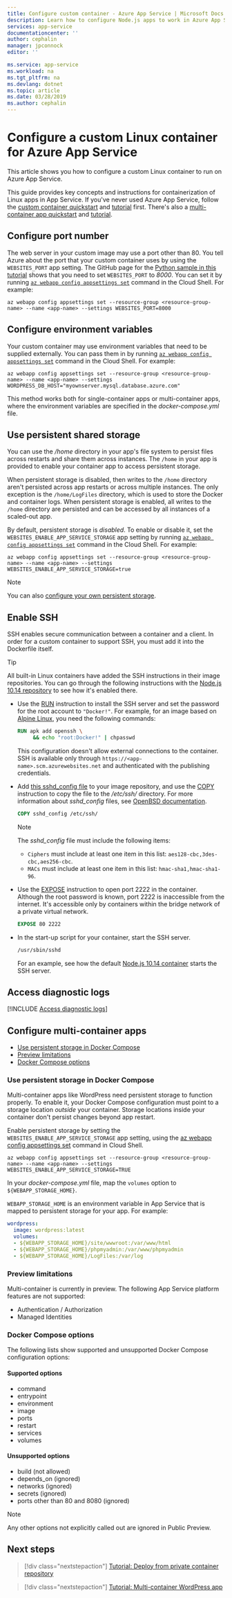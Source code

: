 ```yaml
---
title: Configure custom container - Azure App Service | Microsoft Docs 
description: Learn how to configure Node.js apps to work in Azure App Service
services: app-service
documentationcenter: ''
author: cephalin
manager: jpconnock
editor: ''

ms.service: app-service
ms.workload: na
ms.tgt_pltfrm: na
ms.devlang: dotnet
ms.topic: article
ms.date: 03/28/2019
ms.author: cephalin
---
```


# Configure a custom Linux container for Azure App Service

This article shows you how to configure a custom Linux container to run on Azure App Service.

This guide provides key concepts and instructions for containerization of Linux apps in App Service. If you've never used Azure App Service, follow the [custom container quickstart](quickstart-docker-go.md) and [tutorial](tutorial-custom-docker-image.md) first. There's also a [multi-container app quickstart](quickstart-multi-container.md) and [tutorial](tutorial-multi-container-app.md).

## Configure port number

The web server in your custom image may use a port other than 80. You tell Azure about the port that your custom container uses by using the `WEBSITES_PORT` app setting. The GitHub page for the [Python sample in this tutorial](https://github.com/Azure-Samples/docker-django-webapp-linux) shows that you need to set `WEBSITES_PORT` to _8000_. You can set it by running [`az webapp config appsettings set`](/cli/azure/webapp/config/appsettings?view=azure-cli-latest#az-webapp-config-appsettings-set) command in the Cloud Shell. For example:

```azurecli-interactive
az webapp config appsettings set --resource-group <resource-group-name> --name <app-name> --settings WEBSITES_PORT=8000
```

## Configure environment variables

Your custom container may use environment variables that need to be supplied externally. You can pass them in by running [`az webapp config appsettings set`](/cli/azure/webapp/config/appsettings?view=azure-cli-latest#az-webapp-config-appsettings-set) command in the Cloud Shell. For example:

```azurecli-interactive
az webapp config appsettings set --resource-group <resource-group-name> --name <app-name> --settings WORDPRESS_DB_HOST="myownserver.mysql.database.azure.com"
```

This method works both for single-container apps or multi-container apps, where the environment variables are specified in the *docker-compose.yml* file.

## Use persistent shared storage

You can use the */home* directory in your app's file system to persist files across restarts and share them across instances. The `/home` in your app is provided to enable your container app to access persistent storage.

When persistent storage is disabled, then writes to the `/home` directory aren't persisted across app restarts or across multiple instances. The only exception is the `/home/LogFiles` directory, which is used to store the Docker and container logs. When persistent storage is enabled, all writes to the `/home` directory are persisted and can be accessed by all instances of a scaled-out app.

By default, persistent storage is *disabled*. To enable or disable it, set the `WEBSITES_ENABLE_APP_SERVICE_STORAGE` app setting by running [`az webapp config appsettings set`](/cli/azure/webapp/config/appsettings?view=azure-cli-latest#az-webapp-config-appsettings-set) command in the Cloud Shell. For example:

```azurecli-interactive
az webapp config appsettings set --resource-group <resource-group-name> --name <app-name> --settings WEBSITES_ENABLE_APP_SERVICE_STORAGE=true
```

> [!NOTE]
> You can also [configure your own persistent storage](how-to-serve-content-from-azure-storage.md).

## Enable SSH

SSH enables secure communication between a container and a client. In order for a custom container to support SSH, you must add it into the Dockerfile itself.

> [!TIP]
> All built-in Linux containers have added the SSH instructions in their image repositories. You can go through the following instructions with the [Node.js 10.14 repository](https://github.com/Azure-App-Service/node/blob/master/10.14) to see how it's enabled there.

- Use the [RUN](https://docs.docker.com/engine/reference/builder/#run) instruction to install the SSH server and set the password for the root account to `"Docker!"`. For example, for an image based on [Alpine Linux](https://hub.docker.com/_/alpine), you need the following commands:

    ```Dockerfile
    RUN apk add openssh \
         && echo "root:Docker!" | chpasswd 
    ```

    This configuration doesn't allow external connections to the container. SSH is available only through `https://<app-name>.scm.azurewebsites.net` and authenticated with the publishing credentials.

- Add [this sshd_config file](https://github.com/Azure-App-Service/node/blob/master/10.14/sshd_config) to your image repository, and use the [COPY](https://docs.docker.com/engine/reference/builder/#copy) instruction to copy the file to the */etc/ssh/* directory. For more information about *sshd_config* files, see [OpenBSD documentation](https://man.openbsd.org/sshd_config).

    ```Dockerfile
    COPY sshd_config /etc/ssh/
    ```

    > [!NOTE]
    > The *sshd_config* file must include the following items:
    > - `Ciphers` must include at least one item in this list: `aes128-cbc,3des-cbc,aes256-cbc`.
    > - `MACs` must include at least one item in this list: `hmac-sha1,hmac-sha1-96`.

- Use the [EXPOSE](https://docs.docker.com/engine/reference/builder/#expose) instruction to open port 2222 in the container. Although the root password is known, port 2222 is inaccessible from the internet. It's accessible only by containers within the bridge network of a private virtual network.

    ```Dockerfile
    EXPOSE 80 2222
    ```

- In the start-up script for your container, start the SSH server.

    ```bash
    /usr/sbin/sshd
    ```

    For an example, see how the default [Node.js 10.14 container](https://github.com/Azure-App-Service/node/blob/master/10.14/startup/init_container.sh) starts the SSH server.

## Access diagnostic logs

[!INCLUDE [Access diagnostic logs](../../../includes/app-service-web-logs-access-no-h.md)]

## Configure multi-container apps

- [Use persistent storage in Docker Compose](#use-persistent-storage-in-docker-compose)
- [Preview limitations](#preview-limitations)
- [Docker Compose options](#docker-compose-options)

### Use persistent storage in Docker Compose

Multi-container apps like WordPress need persistent storage to function properly. To enable it, your Docker Compose configuration must point to a storage location *outside* your container. Storage locations inside your container don't persist changes beyond app restart.

Enable persistent storage by setting the `WEBSITES_ENABLE_APP_SERVICE_STORAGE` app setting, using the [az webapp config appsettings set](/cli/azure/webapp/config/appsettings?view=azure-cli-latest#az-webapp-config-appsettings-set) command in Cloud Shell.

```azurecli-interactive
az webapp config appsettings set --resource-group <resource-group-name> --name <app-name> --settings WEBSITES_ENABLE_APP_SERVICE_STORAGE=TRUE
```

In your *docker-compose.yml* file, map the `volumes` option to `${WEBAPP_STORAGE_HOME}`. 

`WEBAPP_STORAGE_HOME` is an environment variable in App Service that is mapped to persistent storage for your app. For example:

```yaml
wordpress:
  image: wordpress:latest
  volumes:
  - ${WEBAPP_STORAGE_HOME}/site/wwwroot:/var/www/html
  - ${WEBAPP_STORAGE_HOME}/phpmyadmin:/var/www/phpmyadmin
  - ${WEBAPP_STORAGE_HOME}/LogFiles:/var/log
```

### Preview limitations

Multi-container is currently in preview. The following App Service platform features are not supported:

- Authentication / Authorization
- Managed Identities

### Docker Compose options

The following lists show supported and unsupported Docker Compose configuration options:

#### Supported options

- command
- entrypoint
- environment
- image
- ports
- restart
- services
- volumes

#### Unsupported options

- build (not allowed)
- depends_on (ignored)
- networks (ignored)
- secrets (ignored)
- ports other than 80 and 8080 (ignored)

> [!NOTE]
> Any other options not explicitly called out are ignored in Public Preview.

## Next steps

> [!div class="nextstepaction"]
> [Tutorial: Deploy from private container repository](tutorial-custom-docker-image.md)

> [!div class="nextstepaction"]
> [Tutorial: Multi-container WordPress app](tutorial-multi-container-app.md)
